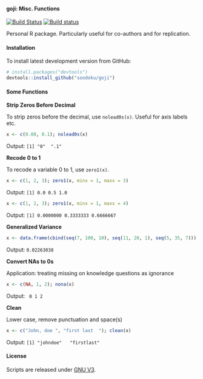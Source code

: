 #### goji: Misc. Functions

[![Build Status](https://travis-ci.org/soodoku/goji.svg?branch=master)](https://travis-ci.org/soodoku/goji)
[![Build status](https://ci.appveyor.com/api/projects/status/vtycrn3k2qfyjaay?svg=true)](https://ci.appveyor.com/project/soodoku/goji)

Personal R package. Particularly useful for co-authors and for replication.  

#### Installation

To install latest development version from GitHub:

```r
# install.packages("devtools")
devtools::install_github("soodoku/goji")
```

#### Some Functions

**Strip Zeros Before Decimal**

To strip zeros before the decimal, use `nolead0s(x)`. Useful for axis labels etc.

```r
x <- c(0.00, 0.1); nolead0s(x)
```
Output: `[1] "0"  ".1"`

**Recode 0 to 1**

To recode a variable 0 to 1, use `zero1(x)`. 

```r
x <- c(1, 2, 3); zero1(x, minx = 1, maxx = 3)
```
Output: `[1] 0.0 0.5 1.0`

```r
x <- c(1, 2, 3); zero1(x, minx = 1, maxx = 4)
```

Output: `[1] 0.0000000 0.3333333 0.6666667`

**Generalized Variance**

```r
x <- data.frame(cbind(seq(7, 100, 10), seq(11, 20, 1), seq(5, 35, 7))); genvar(x)
```

Output: `0.02263038`

**Convert NAs to 0s**

Application: treating missing on knowledge questions as ignorance

```r
x <- c(NA, 1, 2); nona(x)
```

Output: ` 0 1 2`

**Clean**

Lower case, remove punctuation and space(s)

```r
x <- c("John, doe ", "first last  "); clean(x)
```

Output: `[1] "johndoe"   "firstlast"`

#### License
Scripts are released under [GNU V3](http://www.gnu.org/licenses/gpl-3.0.en.html).
